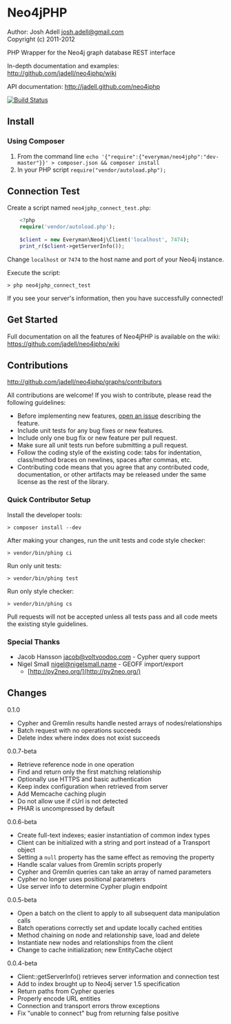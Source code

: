 Neo4jPHP
========
Author: Josh Adell <josh.adell@gmail.com>  
Copyright (c) 2011-2012

PHP Wrapper for the Neo4j graph database REST interface

In-depth documentation and examples: http://github.com/jadell/neo4jphp/wiki

API documentation: http://jadell.github.com/neo4jphp

[![Build Status](https://secure.travis-ci.org/jadell/neo4jphp.png?branch=master)](http://travis-ci.org/jadell/neo4jphp)

Install
-------

### Using Composer
1. From the command line `echo '{"require":{"everyman/neo4jphp":"dev-master"}}' > composer.json && composer install`
1. In your PHP script `require("vendor/autoload.php");`

Connection Test
---------------
Create a script named `neo4jphp_connect_test.php`:

```php
    <?php
    require('vendor/autoload.php');
    
    $client = new Everyman\Neo4j\Client('localhost', 7474);
    print_r($client->getServerInfo());
```

Change `localhost` or `7474` to the host name and port of your Neo4j instance.

Execute the script:

    > php neo4jphp_connect_test

If you see your server's information, then you have successfully connected!


Get Started
-----------
Full documentation on all the features of Neo4jPHP is available on the wiki: https://github.com/jadell/neo4jphp/wiki


Contributions
-------------
http://github.com/jadell/neo4jphp/graphs/contributors

All contributions are welcome! If you wish to contribute, please read the following guidelines:

* Before implementing new features, [open an issue](https://github.com/jadell/neo4jphp/issues) describing the feature.
* Include unit tests for any bug fixes or new features.
* Include only one bug fix or new feature per pull request.
* Make sure all unit tests run before submitting a pull request.
* Follow the coding style of the existing code: tabs for indentation, class/method braces on newlines, spaces after commas, etc.
* Contributing code means that you agree that any contributed code, documentation, or other artifacts may be released under the same license as the rest of the library.

### Quick Contributor Setup
Install the developer tools:

    > composer install --dev
    
After making your changes, run the unit tests and code style checker:

    > vendor/bin/phing ci
    
Run only unit tests:

    > vendor/bin/phing test
    
Run only style checker:

    > vendor/bin/phing cs

Pull requests will not be accepted unless all tests pass and all code meets the existing style guidelines.

### Special Thanks
* Jacob Hansson <jacob@voltvoodoo.com> - Cypher query support
* Nigel Small <nigel@nigelsmall.name> - GEOFF import/export
  * [http://py2neo.org/](http://py2neo.org/)


Changes
-------

0.1.0

* Cypher and Gremlin results handle nested arrays of nodes/relationships
* Batch request with no operations succeeds
* Delete index where index does not exist succeeds

0.0.7-beta

* Retrieve reference node in one operation
* Find and return only the first matching relationship
* Optionally use HTTPS and basic authentication
* Keep index configuration when retrieved from server
* Add Memcache caching plugin
* Do not allow use if cUrl is not detected
* PHAR is uncompressed by default

0.0.6-beta

* Create full-text indexes; easier instantiation of common index types
* Client can be initialized with a string and port instead of a Transport object
* Setting a `null` property has the same effect as removing the property
* Handle scalar values from Gremlin scripts properly
* Cypher and Gremlin queries can take an array of named parameters
* Cypher no longer uses positional parameters
* Use server info to determine Cypher plugin endpoint

0.0.5-beta

* Open a batch on the client to apply to all subsequent data manipulation calls
* Batch operations correctly set and update locally cached entities
* Method chaining on node and relationship save, load and delete
* Instantiate new nodes and relationships from the client
* Change to cache initialization; new EntityCache object

0.0.4-beta

* Client::getServerInfo() retrieves server information and connection test
* Add to index brought up to Neo4j server 1.5 specification
* Return paths from Cypher queries
* Properly encode URL entities
* Connection and transport errors throw exceptions
* Fix "unable to connect" bug from returning false positive
